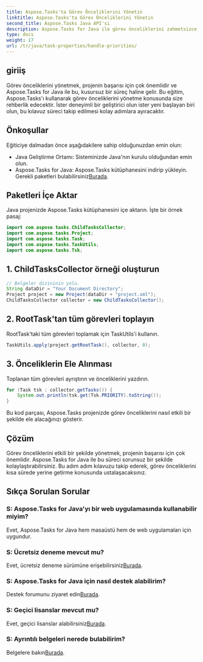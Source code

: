 ```yaml
---
title: Aspose.Tasks'ta Görev Önceliklerini Yönetin
linktitle: Aspose.Tasks'ta Görev Önceliklerini Yönetin
second_title: Aspose.Tasks Java API'si
description: Aspose.Tasks for Java ile görev önceliklerini zahmetsizce öğrenin. Sorunsuz kullanım için bu kılavuzu izleyin. Proje yönetimi becerilerinizi geliştirin!
type: docs
weight: 17
url: /tr/java/task-properties/handle-priorities/
---
```

## giriiş
Görev önceliklerini yönetmek, projenin başarısı için çok önemlidir ve Aspose.Tasks for Java ile bu, kusursuz bir süreç haline gelir. Bu eğitim, Aspose.Tasks'ı kullanarak görev önceliklerini yönetme konusunda size rehberlik edecektir. İster deneyimli bir geliştirici olun ister yeni başlayan biri olun, bu kılavuz süreci takip edilmesi kolay adımlara ayıracaktır.
## Önkoşullar
Eğiticiye dalmadan önce aşağıdakilere sahip olduğunuzdan emin olun:
- Java Geliştirme Ortamı: Sisteminizde Java'nın kurulu olduğundan emin olun.
-  Aspose.Tasks for Java: Aspose.Tasks kütüphanesini indirip yükleyin. Gerekli paketleri bulabilirsiniz[Burada](https://releases.aspose.com/tasks/java/).
## Paketleri İçe Aktar
Java projenizde Aspose.Tasks kütüphanesini içe aktarın. İşte bir örnek pasaj:
```java
import com.aspose.tasks.ChildTasksCollector;
import com.aspose.tasks.Project;
import com.aspose.tasks.Task;
import com.aspose.tasks.TaskUtils;
import com.aspose.tasks.Tsk;
```
## 1. ChildTasksCollector örneği oluşturun
```java
// Belgeler dizininin yolu.
String dataDir = "Your Document Directory";
Project project = new Project(dataDir + "project.xml");
ChildTasksCollector collector = new ChildTasksCollector();
```
## 2. RootTask'tan tüm görevleri toplayın
RootTask'taki tüm görevleri toplamak için TaskUtils'i kullanın.
```java
TaskUtils.apply(project.getRootTask(), collector, 0);
```
## 3. Önceliklerin Ele Alınması
Toplanan tüm görevleri ayrıştırın ve önceliklerini yazdırın.
```java
for (Task tsk : collector.getTasks()) {
    System.out.println(tsk.get(Tsk.PRIORITY).toString());
}
```
Bu kod parçası, Aspose.Tasks projenizde görev önceliklerini nasıl etkili bir şekilde ele alacağınızı gösterir.

## Çözüm
Görev önceliklerini etkili bir şekilde yönetmek, projenin başarısı için çok önemlidir. Aspose.Tasks for Java ile bu süreci sorunsuz bir şekilde kolaylaştırabilirsiniz. Bu adım adım kılavuzu takip ederek, görev önceliklerini kısa sürede yerine getirme konusunda ustalaşacaksınız.
## Sıkça Sorulan Sorular
### S: Aspose.Tasks for Java'yı bir web uygulamasında kullanabilir miyim?
Evet, Aspose.Tasks for Java hem masaüstü hem de web uygulamaları için uygundur.
### S: Ücretsiz deneme mevcut mu?
 Evet, ücretsiz deneme sürümüne erişebilirsiniz[Burada](https://releases.aspose.com/).
### S: Aspose.Tasks for Java için nasıl destek alabilirim?
 Destek forumunu ziyaret edin[Burada](https://forum.aspose.com/c/tasks/15).
### S: Geçici lisanslar mevcut mu?
 Evet, geçici lisanslar alabilirsiniz[Burada](https://purchase.aspose.com/temporary-license/).
### S: Ayrıntılı belgeleri nerede bulabilirim?
 Belgelere bakın[Burada](https://reference.aspose.com/tasks/java/).